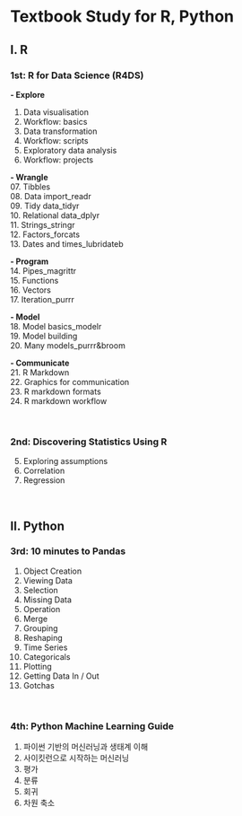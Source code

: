 # Textbook Study for R, Python
## Ⅰ. R
### 1st: R for Data Science (R4DS)

**- Explore**  
01. Data visualisation  
02. Workflow: basics  
03. Data transformation  
04. Workflow: scripts  
05. Exploratory data analysis  
06. Workflow: projects  

**- Wrangle**  
07. Tibbles  
08. Data import_readr  
09. Tidy data_tidyr  
10. Relational data_dplyr  
11. Strings_stringr  
12. Factors_forcats  
13. Dates and times_lubridateb  

**- Program**  
14. Pipes_magrittr  
15. Functions  
16. Vectors  
17. Iteration_purrr  

**- Model**  
18. Model basics_modelr  
19. Model building  
20. Many models_purrr&broom  

**- Communicate**  
21. R Markdown  
22. Graphics for communication  
23. R markdown formats  
24. R markdown workflow  

</br>
  
### 2nd: Discovering Statistics Using R  

05. Exploring assumptions  
06. Correlation  
07. Regression  

</br>

## Ⅱ. Python
### 3rd: 10 minutes to Pandas  

01. Object Creation  
02. Viewing Data  
03. Selection  
04. Missing Data  
05. Operation  
06. Merge  
07. Grouping  
08. Reshaping  
09. Time Series  
10. Categoricals  
11. Plotting  
12. Getting Data In / Out  
13. Gotchas  

</br>

### 4th: Python Machine Learning Guide

01. 파이썬 기반의 머신러닝과 생태계 이해  
02. 사이킷런으로 시작하는 머신러닝  
03. 평가  
04. 분류  
05. 회귀  
06. 차원 축소  
